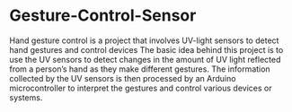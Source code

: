 # Gesture-Control-Sensor
Hand gesture control is a project that involves UV-light sensors to detect hand gestures and control devices
The basic idea behind this project is to use the UV sensors to detect changes in
the amount of UV light reflected from a person’s hand as they make different gestures. The information collected
by the UV sensors is then processed by an Arduino microcontroller to interpret the gestures and control various
devices or systems.
